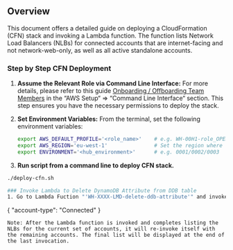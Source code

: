 ## Overview

This document offers a detailed guide on deploying a CloudFormation (CFN) stack and invoking a Lambda function. The function lists Network Load Balancers (NLBs) for connected accounts that are internet-facing and not network-web-only, as well as all active standalone accounts.

### Step by Step CFN Deployment

1. **Assume the Relevant Role via Command Line Interface:**
   For more details, please refer to this guide [Onboarding / Offboarding Team Members](https://basproducts.atlassian.net/wiki/spaces/CSL/pages/90787714/Onboarding+Offboarding+Team+Members) in the “AWS Setup“ => “Command Line Interface“ section. This step ensures you have the necessary permissions to deploy the stack.

2. **Set Environment Variables:**
   From the terminal, set the following environment variables:
   ```bash
   export AWS_DEFAULT_PROFILE='<role_name>'    # e.g. WH-00H1-role_OPERATIONS
   export AWS_REGION='eu-west-1'               # Set the region where the Lambda function will be created
   export ENVIRONMENT='<hub_environment>'      # e.g. 0001/0002/0003

3. **Run script from a command line to deploy CFN stack.**
```bash
./deploy-cfn.sh

### Invoke Lambda to Delete DynamoDB Attribute from DDB table
1. Go to Lambda Fuction "'WH-XXXX-LMD-delete-ddb-attribute'" and invoke it with below payload
```
{
    "account-type": "Connected"
}
```
Note: After the Lambda function is invoked and completes listing the NLBs for the current set of accounts, it will re-invoke itself with the remaining accounts. The final list will be displayed at the end of the last invocation.
